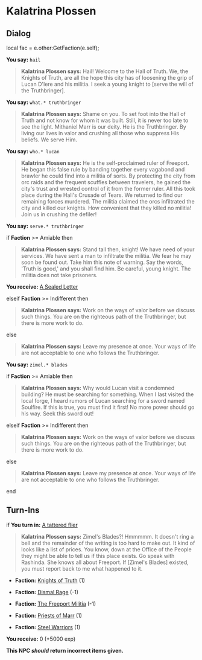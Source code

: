 # Kalatrina Plossen
## Dialog

local fac = e.other:GetFaction(e.self);



**You say:** `hail`



>**Kalatrina Plossen says:** Hail!  Welcome to the Hall of Truth.  We, the Knights of Truth, are all the hope this city has of loosening the grip of Lucan D'lere and his militia.  I seek a young knight to [serve the will of the Truthbringer].

**You say:** `what.* truthbringer`



>**Kalatrina Plossen says:** Shame on you.  To set foot into the Hall of Truth and not know for whom it was built.  Still, it is never too late to see the light.  Mithaniel Marr is our deity.  He is the Truthbringer.  By living our lives in valor and crushing all those who suppress His beliefs. We serve Him.

**You say:** `who.* lucan`



>**Kalatrina Plossen says:** He is the self-proclaimed ruler of Freeport.  He began this false rule by banding together every vagabond and brawler he could find into a militia of sorts.  By protecting the city from orc raids and the frequent scuffles between travelers, he gained the city's trust and wrested control of it from the former ruler.  All this took place during the Hall's Crusade of Tears.  We returned to find our remaining forces murdered.  The militia claimed the orcs infiltrated the city and killed our knights.  How convenient that they killed no militia!  Join us in crushing the defiler!

**You say:** `serve.* truthbringer`



if **Faction** >= Amiable then



>**Kalatrina Plossen says:** Stand tall then, knight! We have need of your services. We have sent a man to infiltrate the militia. We fear he may soon be found out. Take him this note of warning. Say the words, 'Truth is good,' and you shall find him. Be careful, young knight. The militia does not take prisoners.



**You receive:**  [A Sealed Letter](/item/18817)


elseif **Faction** >= Indifferent then



>**Kalatrina Plossen says:** Work on the ways of valor before we discuss such things. You are on the righteous path of the Truthbringer, but there is more work to do.


else



>**Kalatrina Plossen says:** Leave my presence at once.  Your ways of life are not acceptable to one who follows the Truthbringer.


**You say:** `zimel.* blades`



if **Faction** >= Amiable then



>**Kalatrina Plossen says:** Why would Lucan visit a condemned building? He must be searching for something. When I last visited the local forge, I heard rumors of Lucan searching for a sword named Soulfire. If this is true, you must find it first! No more power should go his way. Seek this sword out!


elseif **Faction** >= Indifferent then



>**Kalatrina Plossen says:** Work on the ways of valor before we discuss such things. You are on the righteous path of the Truthbringer, but there is more work to do.


else



>**Kalatrina Plossen says:** Leave my presence at once.  Your ways of life are not acceptable to one who follows the Truthbringer.

end

## Turn-Ins




if **You turn in:** [A tattered flier](/item/18818)


>**Kalatrina Plossen says:** Zimel's Blades?! Hmmmmm. It doesn't ring a bell and the remainder of the writing is too hard to make out. It kind of looks like a list of prices. You know, down at the Office of the People they might be able to tell us if this place exists. Go speak with Rashinda. She knows all about Freeport. If [Zimel's Blades] existed, you must report back to me what happened to it.


* __Faction:__ [Knights of Truth](/faction/281) (1)


* __Faction:__ [Dismal Rage](/faction/271) (-1)


* __Faction:__ [The Freeport Militia](/faction/330) (-1)


* __Faction:__ [Priests of Marr](/faction/362) (1)


* __Faction:__ [Steel Warriors](/faction/311) (1)


 **You receive:** 0 (+5000 exp)

**This NPC *should* return incorrect items given.**
